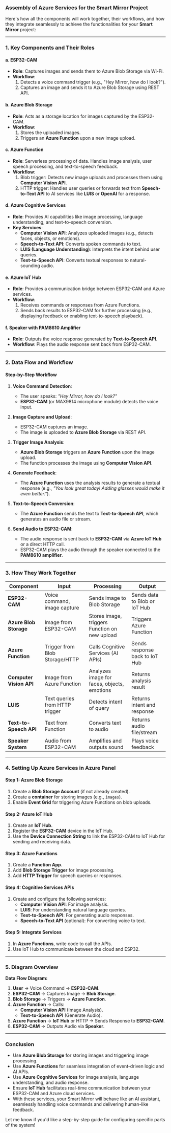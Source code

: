 ### **Assembly of Azure Services for the Smart Mirror Project**

Here's how all the components will work together, their workflows, and how they integrate seamlessly to achieve the functionalities for your **Smart Mirror** project:

---

### **1. Key Components and Their Roles**

#### **a. ESP32-CAM**

- **Role**: Captures images and sends them to Azure Blob Storage via Wi-Fi.
- **Workflow**:
    1. Detects a voice command trigger (e.g., "Hey Mirror, how do I look?").
    2. Captures an image and sends it to Azure Blob Storage using REST API.

#### **b. Azure Blob Storage**

- **Role**: Acts as a storage location for images captured by the ESP32-CAM.
- **Workflow**:
    1. Stores the uploaded images.
    2. Triggers an **Azure Function** upon a new image upload.

#### **c. Azure Function**

- **Role**: Serverless processing of data. Handles image analysis, user speech processing, and text-to-speech feedback.
- **Workflow**:
    1. Blob trigger: Detects new image uploads and processes them using **Computer Vision API**.
    2. HTTP trigger: Handles user queries or forwards text from **Speech-to-Text API** to AI services like **LUIS** or **OpenAI** for a response.

#### **d. Azure Cognitive Services**

- **Role**: Provides AI capabilities like image processing, language understanding, and text-to-speech conversion.
- **Key Services**:
    - **Computer Vision API**: Analyzes uploaded images (e.g., detects faces, objects, or emotions).
    - **Speech-to-Text API**: Converts spoken commands to text.
    - **LUIS (Language Understanding)**: Interprets the intent behind user queries.
    - **Text-to-Speech API**: Converts textual responses to natural-sounding audio.

#### **e. Azure IoT Hub**

- **Role**: Provides a communication bridge between ESP32-CAM and Azure services.
- **Workflow**:
    1. Receives commands or responses from Azure Functions.
    2. Sends back results to ESP32-CAM for further processing (e.g., displaying feedback or enabling text-to-speech playback).

#### **f. Speaker with PAM8610 Amplifier**

- **Role**: Outputs the voice response generated by **Text-to-Speech API**.
- **Workflow**: Plays the audio response sent back from ESP32-CAM.

---

### **2. Data Flow and Workflow**

#### **Step-by-Step Workflow**

1. **Voice Command Detection**:
    
    - The user speaks: _"Hey Mirror, how do I look?"_
    - **ESP32-CAM** (or MAX9814 microphone module) detects the voice input.
2. **Image Capture and Upload**:
    
    - ESP32-CAM captures an image.
    - The image is uploaded to **Azure Blob Storage** via REST API.
3. **Trigger Image Analysis**:
    
    - **Azure Blob Storage** triggers an **Azure Function** upon the image upload.
    - The function processes the image using **Computer Vision API**.
4. **Generate Feedback**:
    
    - The **Azure Function** uses the analysis results to generate a textual response (e.g., _"You look great today! Adding glasses would make it even better."_).
5. **Text-to-Speech Conversion**:
    
    - The **Azure Function** sends the text to **Text-to-Speech API**, which generates an audio file or stream.
6. **Send Audio to ESP32-CAM**:
    
    - The audio response is sent back to **ESP32-CAM** via **Azure IoT Hub** or a direct HTTP call.
    - ESP32-CAM plays the audio through the speaker connected to the **PAM8610 amplifier**.

---

### **3. How They Work Together**

|**Component**|**Input**|**Processing**|**Output**|
|---|---|---|---|
|**ESP32-CAM**|Voice command, image capture|Sends image to Blob Storage|Sends data to Blob or IoT Hub|
|**Azure Blob Storage**|Image from ESP32-CAM|Stores image, triggers Function on new upload|Triggers Azure Function|
|**Azure Function**|Trigger from Blob Storage/HTTP|Calls Cognitive Services (AI APIs)|Sends response back to IoT Hub|
|**Computer Vision API**|Image from Azure Function|Analyzes image for faces, objects, emotions|Returns analysis result|
|**LUIS**|Text queries from HTTP trigger|Detects intent of query|Returns intent and response|
|**Text-to-Speech API**|Text from Function|Converts text to audio|Returns audio file/stream|
|**Speaker System**|Audio from ESP32-CAM|Amplifies and outputs sound|Plays voice feedback|

---

### **4. Setting Up Azure Services in Azure Panel**

#### **Step 1: Azure Blob Storage**

1. Create a **Blob Storage Account** (if not already created).
2. Create a **container** for storing images (e.g., `images`).
3. Enable **Event Grid** for triggering Azure Functions on blob uploads.

#### **Step 2: Azure IoT Hub**

1. Create an **IoT Hub**.
2. Register the **ESP32-CAM** device in the IoT Hub.
3. Use the **Device Connection String** to link the ESP32-CAM to IoT Hub for sending and receiving data.

#### **Step 3: Azure Functions**

1. Create a **Function App**.
2. Add **Blob Storage Trigger** for image processing.
3. Add **HTTP Trigger** for speech queries or responses.

#### **Step 4: Cognitive Services APIs**

1. Create and configure the following services:
    - **Computer Vision API**: For image analysis.
    - **LUIS**: For understanding natural language queries.
    - **Text-to-Speech API**: For generating audio responses.
    - **Speech-to-Text API** (optional): For converting voice to text.

#### **Step 5: Integrate Services**

1. In **Azure Functions**, write code to call the APIs.
2. Use IoT Hub to communicate between the cloud and ESP32.

---

### **5. Diagram Overview**

**Data Flow Diagram:**

1. **User** → Voice Command → **ESP32-CAM**.
2. **ESP32-CAM** → Captures Image → **Blob Storage**.
3. **Blob Storage** → Triggers → **Azure Function**.
4. **Azure Function** → Calls:
    - **Computer Vision API** (Image Analysis).
    - **Text-to-Speech API** (Generate Audio).
5. **Azure Function** → **IoT Hub** or HTTP → Sends Response to **ESP32-CAM**.
6. **ESP32-CAM** → Outputs Audio via **Speaker**.

---

### **Conclusion**

- Use **Azure Blob Storage** for storing images and triggering image processing.
- Use **Azure Functions** for seamless integration of event-driven logic and AI APIs.
- Use **Azure Cognitive Services** for image analysis, language understanding, and audio response.
- Ensure **IoT Hub** facilitates real-time communication between your ESP32-CAM and Azure cloud services.
- With these services, your Smart Mirror will behave like an AI assistant, seamlessly handling voice commands and delivering human-like feedback.

Let me know if you'd like a step-by-step guide for configuring specific parts of the system!